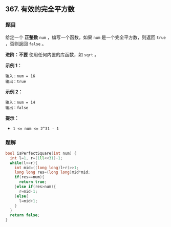 ## 367. 有效的完全平方数

### 题目

给定一个 **正整数** `num` ，编写一个函数，如果 `num` 是一个完全平方数，则返回 `true` ，否则返回 `false` 。

**进阶：不要** 使用任何内置的库函数，如 `sqrt` 。

**示例 1：**

```
输入：num = 16
输出：true
```

**示例 2：**

```
输入：num = 14
输出：false
```

**提示：**

- `1 <= num <= 2^31 - 1`

### 题解

```cpp
bool isPerfectSquare(int num) {
  int l=1, r=(1ll<<31)-1;
  while(l<=r){
    int mid=((long long)l+r)>>1;
    long long res=(long long)mid*mid;
    if(res==num){
      return true;
    }else if(res>num){
      r=mid-1;
    }else{
      l=mid+1;
    }
  }
  return false;
}
```
